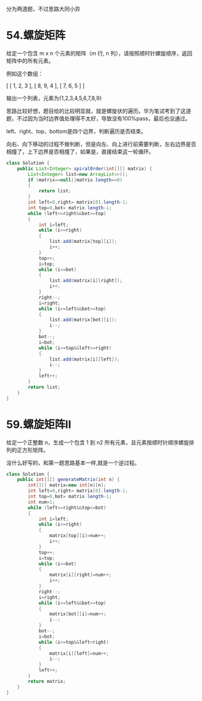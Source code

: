 分为两道题，不过思路大同小异
# 54.螺旋矩阵

给定一个包含 m x n 个元素的矩阵（m 行, n 列），请按照顺时针螺旋顺序，返回矩阵中的所有元素。

例如这个数组：

[
 [ 1, 2, 3 ],
 [ 8, 9, 4 ],
 [ 7, 6, 5 ]
]

输出一个列表，元素为{1,2,3,4,5,6,7,8,9}

思路比较好想，题目给的比较明显就，就是螺旋状的遍历。华为笔试考到了这道题，不过因为当时边界值处理得不太好，导致没有100%pass，最后也没通过。

left、right、top、bottom是四个边界，判断遍历是否结束。

向右、向下移动的过程不做判断，但是向左、向上进行前需要判断，左右边界是否相撞了，上下边界是否相撞了，如果是，直接结束这一轮循环。

```java
class Solution {
    public List<Integer> spiralOrder(int[][] matrix) {
        List<Integer> list=new ArrayList<>();
        if (matrix==null||matrix.length==0)
        {
            return list;
        }
        int left=0,right= matrix[0].length-1;
        int top=0,bot= matrix.length-1;
        while (left<=right&&bot>=top)
        {
            int i=left;
            while (i<=right)
            {
                list.add(matrix[top][i]);
                i++;
            }
            top++;
            i=top;
            while (i<=bot)
            {
                list.add(matrix[i][right]);
                i++;
            }
            right--;
            i=right;
            while (i>=left&&bot>=top)
            {
                list.add(matrix[bot][i]);
                i--;
            }
            bot--;
            i=bot;
            while (i>=top&&left<=right)
            {
                list.add(matrix[i][left]);
                i--;
            }
            left++;
        }
        return list;
    }
}
```

# 59.螺旋矩阵Ⅱ

给定一个正整数 n，生成一个包含 1 到 n2 所有元素，且元素按顺时针顺序螺旋排列的正方形矩阵。

没什么好写的，和第一题思路基本一样,就是一个逆过程。

```java
class Solution {
    public int[][] generateMatrix(int n) {
        int[][] matrix=new int[n][n];
        int left=0,right= matrix[0].length-1;
        int top=0,bot= matrix.length-1;
        int num=1;
        while (left<=right&&top<=bot)
        {
            int i=left;
            while (i<=right)
            {
                matrix[top][i]=num++;
                i++;
            }
            top++;
            i=top;
            while (i<=bot)
            {
                matrix[i][right]=num++;
                i++;
            }
            right--;
            i=right;
            while (i>=left&&bot>=top)
            {
                matrix[bot][i]=num++;
                i--;
            }
            bot--;
            i=bot;
            while (i>=top&&left<right)
            {
                matrix[i][left]=num++;
                i--;
            }
            left++;
        }
        return matrix;
    }
}
```
